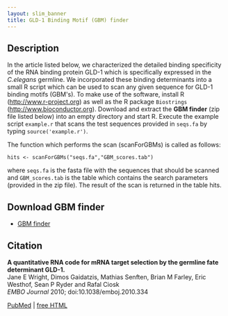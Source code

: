 ```yaml
---
layout: slim_banner
title: GLD-1 Binding Motif (GBM) finder
---
```


## Description
In the article listed below, we characterized the detailed binding specificity
of the RNA binding protein GLD-1 which is specifically expressed in the *C.elegans*
germline. We incorporated these binding determinants into a small R script which
can be used to scan any given sequence for GLD-1 binding motifs (GBM's). To make
use of the software, install R (http://www.r-project.org) as well as the R package
`Biostrings` (http://www.bioconductor.org). Download and extract the **GBM finder**
(zip file listed below) into an empty directory and start R. Execute the example
script `example.r` that scans the test sequences provided in `seqs.fa` by typing
`source('example.r')`.

The function which performs the scan (scanForGBMs) is called as follows:

```
hits <- scanForGBMs("seqs.fa","GBM_scores.tab")
```

where `seqs.fa` is the fasta file with the sequences that should be scanned and
`GBM_scores.tab` is the table which contains the search parameters (provided in
the zip file). The result of the scan is returned in the table hits.

## Download GBM finder
- [GBM finder](GBM_finder.zip)  

## Citation
**A quantitative RNA code for mRNA target selection by the germline fate determinant GLD-1.**  
Jane E Wright, Dimos Gaidatzis, Mathias Senften, Brian M Farley, Eric Westhof, Sean P Ryder and Rafal Ciosk  
*EMBO Journal* 2010; doi:10.1038/emboj.2010.334  

[PubMed](https://www.ncbi.nlm.nih.gov/pubmed/21169991) |
[free HTML](http://emboj.embopress.org/content/30/3/533.long)  
